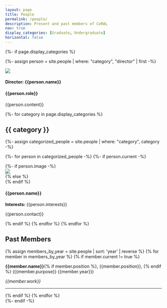 ```yaml
---
layout: page
title: People
permalink: /people/
description: Present and past members of CoRAL
nav: true
display_categories: [Graduate, Undergraduate]
horizontal: false
---
```


<!-- pages/people.md -->
<div class="people-page">
{%- if page.display_categories %}

  <!-- Dr. Bai's section -->
  {%- assign person = site.people | where: "category", "director" | first -%}
  <div class="container card person-post">
              <div class="row">
                    <div class="col-sm-3 my-auto">
                        <img src="{{site.baseurl}}/assets/img/people/{{person.image}}" class="img-fluid person-headshot shadow-lg ">
                    </div>
                    <div class="col-sm-9 my-auto">
                        <h4 class="person-name">Director: {{person.name}}</h4>
                        <h4 class="person-role">{{person.role}}</h4>
                        {{person.content}}
                    </div>
              </div>
    </div>

  <!-- Display categories -->
  {%- for category in page.display_categories %}
  <h2 class="category">{{ category }}</h2>
  {%- assign categorized_people = site.people | where: "category", category -%}

  <!-- Generate card for each person -->
  {%- for person in categorized_people -%}
    {%- if person.current -%}
    <div class="container card person-post">
              <div class="row">
                    {%- if person.image -%}
                    <div class="col-sm-2 my-auto">
                        <img src="{{site.baseurl}}/assets/img/people/{{person.image}}" class="img-fluid person-headshot shadow-lg ">
                    </div>
                    {% else %}
                    <div class="col-sm-2 my-auto">
                    </div>
                    {% endif %}
                    <div class="col-sm-10 my-auto">
                        <h4 class="person-name">{{person.name}}</h4>
                        <p class="person-info"><strong>Interests: </strong>{{person.interests}}</p>
                        <p class="person-info">{{person.contact}}</p>
                    </div>
              </div>
    </div>
    {% endif %}
  {% endfor %}
  {% endfor %}

  <h2 class="category">Past Members</h2>
  <div class="container card person-post">
  <!-- Handle past members sorted by year in decreasing order -->
  {% assign members_by_year = site.people | sort: 'year' | reverse %}
  {% for member in members_by_year %}
    <!-- Only include members not currently working with coral -->
    {% if member.current != true %}
      <div class="container">
        <div class="my-auto">
          <p><strong>{{member.name}}</strong>{% if member.position %}, {{member.position}}, {% endif %} ({{member.purpose}} {{member.year}})</p>
          <p class="person-info"><i>{{member.work}}</i></p>
          <hr>
        </div>
      </div>
    {% endif %}
  {% endfor %}
  </div>
{%- endif -%}

</div>
